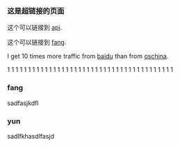 ### 这是超链接的页面

这个可以链接到 [api](smt/api.md).

这个可以链接到 [fang](#fang).

I get 10 times more traffic from [baidu][1] than from [oschina][2].

1
1
1
1
1
1
1
1
1
1
1
1
1
1
1
1
1
1
1
1
1
1
1
1
1
1
1
1
1
1
1
1
1
1
1
1
1
1
1
1

### fang

sadfasjkdfl

### yun

sadlfkhasdlfasjd

[1]: https://www.baidu.com/ 'baidu'
[2]: https://www.oschina.net/ 'oschina'
